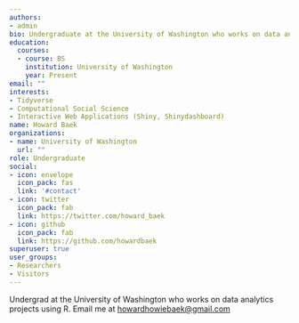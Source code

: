```yaml
---
authors:
- admin
bio: Undergraduate at the University of Washington who works on data analytics projects using R. Email me at howardhowiebaek@gmail.com
education:
  courses:
  - course: BS
    institution: University of Washington
    year: Present
email: ""
interests:
- Tidyverse
- Computational Social Science
- Interactive Web Applications (Shiny, Shinydashboard)
name: Howard Baek
organizations:
- name: University of Washington
  url: ""
role: Undergraduate 
social:
- icon: envelope
  icon_pack: fas
  link: '#contact'
- icon: twitter
  icon_pack: fab
  link: https://twitter.com/howard_baek
- icon: github
  icon_pack: fab
  link: https://github.com/howardbaek
superuser: true
user_groups:
- Researchers
- Visitors
---
```


Undergrad at the University of Washington who works on data analytics projects using R. Email me at howardhowiebaek@gmail.com
